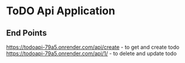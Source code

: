 # ToDO Api Application

## End Points
https://todoapi-79a5.onrender.com/api/create - to get and create todo
https://todoapi-79a5.onrender.com/api/1/ - to delete and update todo
